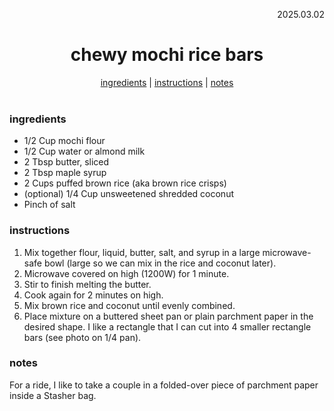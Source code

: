 <p align="right">2025.03.02</p>

<h1 align="center">chewy mochi rice bars</h1>

<div align="center">
  <a href="#ingredients">ingredients</a> | 
  <a href="#instructions">instructions</a> | 
  <a href="#notes">notes</a>
</div>
<br>

### ingredients
- 1/2 Cup mochi flour  
- 1/2 Cup water or almond milk  
- 2 Tbsp butter, sliced  
- 2 Tbsp maple syrup  
- 2 Cups puffed brown rice (aka brown rice crisps)  
- (optional) 1/4 Cup unsweetened shredded coconut  
- Pinch of salt  

### instructions
1. Mix together flour, liquid, butter, salt, and syrup in a large microwave-safe bowl (large so we can mix in the rice and coconut later).  
2. Microwave covered on high (1200W) for 1 minute.  
3. Stir to finish melting the butter.  
4. Cook again for 2 minutes on high.  
5. Mix brown rice and coconut until evenly combined.  
6. Place mixture on a buttered sheet pan or plain parchment paper in the desired shape. I like a rectangle that I can cut into 4 smaller rectangle bars (see photo on 1/4 pan).  

### notes
For a ride, I like to take a couple in a folded-over piece of parchment paper inside a Stasher bag.  
